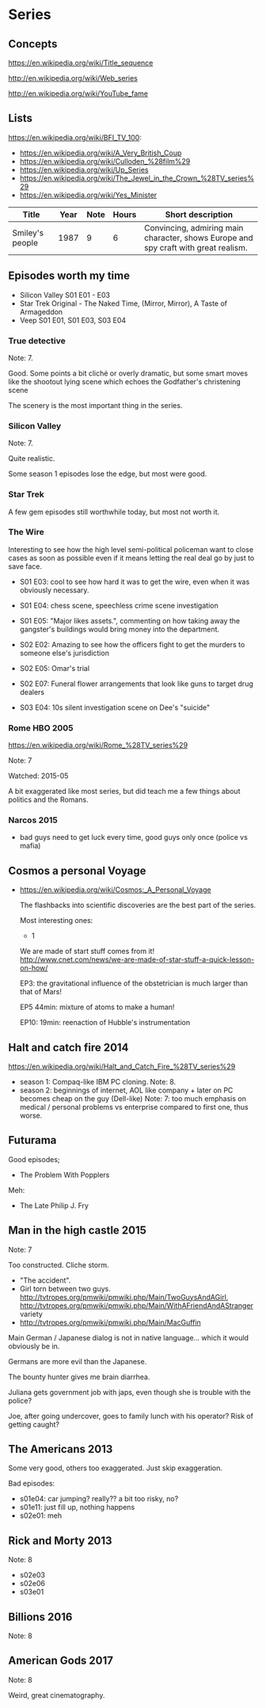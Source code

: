 # Series

## Concepts

<https://en.wikipedia.org/wiki/Title_sequence>

<http://en.wikipedia.org/wiki/Web_series>

<http://en.wikipedia.org/wiki/YouTube_fame>

## Lists

<https://en.wikipedia.org/wiki/BFI_TV_100>:

- <https://en.wikipedia.org/wiki/A_Very_British_Coup>
- <https://en.wikipedia.org/wiki/Culloden_%28film%29>
- <https://en.wikipedia.org/wiki/Up_Series>
- <https://en.wikipedia.org/wiki/The_Jewel_in_the_Crown_%28TV_series%29>
- <https://en.wikipedia.org/wiki/Yes_Minister>

| Title           | Year | Note | Hours | Short description                                                                   |
|-----------------|------|------|-------|-------------------------------------------------------------------------------------|
| Smiley's people | 1987 | 9    | 6     | Convincing, admiring main character, shows Europe and spy craft with great realism. |

## Episodes worth my time

- Silicon Valley S01 E01 - E03
- Star Trek Original - The Naked Time, (Mirror, Mirror), A Taste of Armageddon
- Veep S01 E01, S01 E03, S03 E04

### True detective

Note: 7.

Good. Some points a bit cliché or overly dramatic,
but some smart moves like the shootout lying scene which echoes the Godfather's christening scene

The scenery is the most important thing in the series.

### Silicon Valley

Note: 7.

Quite realistic.

Some season 1 episodes lose the edge, but most were good.

### Star Trek

A few gem episodes still worthwhile today, but most not worth it.

### The Wire

Interesting to see how the high level semi-political policeman want to close cases as soon as possible even if it means letting the real deal go by just to save face.

- S01 E03: cool to see how hard it was to get the wire, even when it was obviously necessary.
- S01 E04: chess scene, speechless crime scene investigation
- S01 E05: "Major likes assets.", commenting on how taking away the gangster's buildings would bring money into the department.

- S02 E02: Amazing to see how the officers fight to get the murders to someone else's jurisdiction
- S02 E05: Omar's trial
- S02 E07: Funeral flower arrangements that look like guns to target drug dealers

- S03 E04: 10s silent investigation scene on Dee's "suicide"

### Rome HBO 2005

<https://en.wikipedia.org/wiki/Rome_%28TV_series%29>

Note: 7

Watched: 2015-05

A bit exaggerated like most series, but did teach me a few things about politics and the Romans.

### Narcos 2015

- bad guys need to get luck every time, good guys only once (police vs mafia)

## Cosmos a personal Voyage

-   https://en.wikipedia.org/wiki/Cosmos:_A_Personal_Voyage

    The flashbacks into scientific discoveries are the best part of the series.

    Most interesting ones:

    - 1

    We are made of start stuff comes from it! http://www.cnet.com/news/we-are-made-of-star-stuff-a-quick-lesson-on-how/

    EP3: the gravitational influence of the obstetrician is much larger than that of Mars!

    EP5 44min: mixture of atoms to make a human!

    EP10: 19min: reenaction of Hubble's instrumentation

## Halt and catch fire 2014

<https://en.wikipedia.org/wiki/Halt_and_Catch_Fire_%28TV_series%29>

- season 1: Compaq-like IBM PC cloning. Note: 8.
- season 2: beginnings of internet, AOL like company + later on PC becomes cheap on the guy (Dell-like) Note: 7: too much emphasis on medical / personal problems vs enterprise compared to first one, thus worse.

## Futurama

Good episodes;

- The Problem With Popplers

Meh:

- The Late Philip J. Fry

## Man in the high castle 2015

Note: 7

Too constructed. Cliche storm.

- "The accident".
- Girl torn between two guys. <http://tvtropes.org/pmwiki/pmwiki.php/Main/TwoGuysAndAGirl>, <http://tvtropes.org/pmwiki/pmwiki.php/Main/WithAFriendAndAStranger> variety
- <http://tvtropes.org/pmwiki/pmwiki.php/Main/MacGuffin>

Main German / Japanese dialog is not in native language... which it would obviously be in.

Germans are more evil than the Japanese.

The bounty hunter gives me brain diarrhea.

Juliana gets government job with japs, even though she is trouble with the police?

Joe, after going undercover, goes to family lunch with his operator? Risk of getting caught?

## The Americans 2013

Some very good, others too exaggerated. Just skip exaggeration.

Bad episodes:

- s01e04: car jumping? really?? a bit too risky, no?
- s01e11: just fill up, nothing happens
- s02e01: meh

## Rick and Morty 2013

Note: 8

- s02e03
- s02e06
- s03e01

## Billions 2016

Note: 8

## American Gods 2017

Note: 8

Weird, great cinematography.
